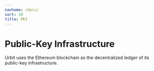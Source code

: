 ```yaml
---
navhome: /docs/
sort: 10
title: PKI
---
```


# Public-Key Infrastructure

Urbit uses the Ethereum blockchain as the decentralized ledger of its public-key
infrastructure.

<list/>

